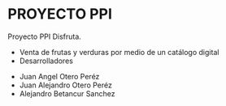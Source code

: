 # PROYECTO PPI

Proyecto PPI Disfruta.

* Venta de frutas y verduras por medio de un catálogo digital
* Desarrolladores 
- Juan Angel Otero Peréz
- Juan Alejandro Otero Peréz
- Alejandro Betancur Sanchez 